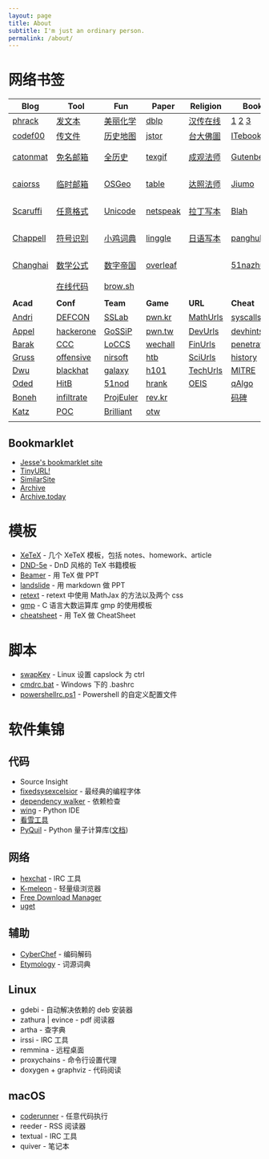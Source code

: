 ```yaml
---
layout: page
title: About
subtitle: I'm just an ordinary person.
permalink: /about/
---
```


# 网络书签

| Blog                                                         | Tool                                                         | Fun                                                     | Paper                                          | Religion                                                   | Book                                                         | Dict                                                | Pāli                                                      |
| ------------------------------------------------------------ | ------------------------------------------------------------ | ------------------------------------------------------- | ---------------------------------------------- | ---------------------------------------------------------- | ------------------------------------------------------------ | --------------------------------------------------- | --------------------------------------------------------- |
| [phrack](http://phrack.org/)                                 | [发文本](https://paste.ubuntu.com/)                          | [美丽化学](http://www.envisioningchemistry.cn/)         | [dblp](https://dblp.uni-trier.de/)             | [汉传在线](http://cbetaonline.cn/)                         | [1](https://libgen.is/) [2](http://gen.lib.rus.ec/) [3](https://booksc.org/) | [象形字典](http://www.vividict.com/)                | [GRETIL](http://gretil.sub.uni-goettingen.de/gretil.html) |
| [codef00](http://codef00.com/projects)                       | [传文件](https://send.firefox.com/)                          | [历史地图](http://geacron.com/home-zh-hans/)            | [jstor](https://www.jstor.org/)                | [台大佛圖](http://buddhism.lib.ntu.edu.tw/DLMBS/index.jsp) | [ITebooks](https://it-ebooks.info/)                          | [搜詞尋字](http://words.sinica.edu.tw/sou/sou.html) | [CST4](https://www.tipitaka.org/)                         |
| [catonmat](https://catonmat.net/)                            | [免名邮箱](https://www.tutanota.com/)                        | [全历史](https://www.allhistory.com/)                   | [texgif](http://latex.codecogs.com/gif.latex?) | [成观法师](http://abtemple.org/index.php)                  | [Gutenberg](https://www.gutenberg.org/)                      | [同义词](http://www.ximizi.com/Tongyici_Cidian.php) | [英译三藏](https://www.accesstoinsight.org/)              |
| [caiorss](https://caiorss.github.io/C-Cpp-Notes/)            | [临时邮箱](https://10minutemail.com/)                        | [OSGeo](http://www.osgeo.cn/)                           | [table](https://tableconvert.com/)             | [达照法师](http://www.shidazhao.com/)                      | [Jiumo](https://www.jiumodiary.com/)                         | [易笔字](http://www.yibizi.com/)                    | [庄春江读](http://agama.buddhason.org/)                   |
| [Scaruffi](https://www.scaruffi.com/)                        | [任意格式](http://www.alltoall.net/)                         | [Unicode](https://www.ziti163.com/uni/index.shtml)      | [netspeak](http://www.netspeak.org/)           | [拉丁写本](https://spotlight.vatlib.it/)                   | [Blah](https://blah.me/)                                     | [民族语言](http://www.mzywfy.org.cn/)               | [觉悟之路](http://dhamma.sutta.org/index2.htm)            |
| [Chappell](https://www.geoffchappell.com/)                   | [符号识别](http://detexify.kirelabs.org/classify.html)       | [小鸡词典](https://jikipedia.com/)                      | [linggle](http://linggle.com/)                 | [日语写本](https://koshakyo-database.icabs.ac.jp/canons)   | [panghub](http://panghubook.cn/)                             | [Wiktionary](https://en.wiktionary.org/)            | [英译法句](http://www.buddha-vacana.org/)                 |
| [Changhai](https://www.changhai.org/articles/science/mathematics/riemann_hypothesis/) | [数学公式](https://zh.numberempire.com/latexequationeditor.php) | [数字帝国](https://zh.numberempire.com/)                | [overleaf](https://www.overleaf.com/learn)     |                                                            | [51nazhun](https://kindle.51nazhun.pub/)                     | [NiftyWord](https://www.niftyword.com/)             | [吐火罗语](http://www.univie.ac.at/tocharian)             |
|                                                              | [在线代码](https://tool.lu/coderunner)                       | [brow.sh](https://www.brow.sh/)                         |                                                |                                                            |                                                              | [Latin](http://archives.nd.edu/words.html)          |                                                           |
|                                                              |                                                              |                                                         |                                                |                                                            |                                                              |                                                     |                                                           |
| **Acad**                                                     | **Conf**                                                     | **Team**                                                | **Game**                                       | **URL**                                                    | **Cheat**                                                    | **Etym**                                            |                                                           |
| [Andri](https://syssec.mistakenot.net/)                      | [DEFCON](https://media.defcon.org/DEF%21CON%2027/)           | [SSLab](https://gts3.org/)                              | [pwn.kr](http://pwnable.kr/play.php)           | [MathUrls](https://mathurls.com/)                          | [syscalls](http://syscalls.kernelgrok.com/)                  | [汉语](http://hanziyuan.net/)                       |                                                           |
| [Appel](https://www.cs.princeton.edu/~appel/)                | [hackerone](https://www.hackerone.com/)                      | [GoSSiP](https://loccs.sjtu.edu.cn/wiki/doku.php)       | [pwn.tw](https://pwnable.tw/)                  | [DevUrls](https://devurls.com/)                            | [devhints](https://devhints.io)                              | [русский](http://etymolog.ruslang.ru/index.php)     |                                                           |
| [Barak](https://www.boazbarak.org/)                          | [CCC](https://www.ccc.de/)                                   | [LoCCS](https://loccs.sjtu.edu.cn/main/publication/)    | [wechall](https://www.wechall.net/)            | [FinUrls](https://finurls.com/)                            | [penetration](https://highon.coffee/blog/cheat-sheet/)       | [English](http://www.etymonline.com/)               |                                                           |
| [Gruss](https://gruss.cc/)                                   | [offensive](https://www.offensivecon.org/)                   | [nirsoft](http://www.nirsoft.net/programmer_tools.html) | [htb](https://www.hackthebox.eu/)              | [SciUrls](https://sciurls.com/)                            | [history](https://cheatography.com/tag/history/)             |                                                     |                                                           |
| [Dwu](https://www.cs.virginia.edu/dwu4/projects.html)        | [blackhat](https://www.blackhat.com/)                        | [galaxy](http://galaxylab.org/)                         | [h101](https://ctf.hacker101.com/)             | [TechUrls](https://techurls.com/)                          | [MITRE](https://attack.mitre.org/)                           |                                                     |                                                           |
| [Oded](http://www.wisdom.weizmann.ac.il/~/oded/)             | [HitB](https://conference.hitb.org/)                         | [51nod](https://www.51nod.com/focus.html)               | [hrank](https://www.hackerrank.com/)           | [OEIS](http://oeis.org/)                                   | [qAlgo](http://quantumalgorithmzoo.org/)                     |                                                     |                                                           |
| [Boneh](http://crypto.stanford.edu/~dabo/)                   | [infiltrate](https://infiltratecon.com/)                     | [ProjEuler](https://projecteuler.net/about)             | [rev.kr](http://reversing.kr/)                 |                                                            | [码碑](http://rosettacode.org/wiki/Rosetta_Code)             |                                                     |                                                           |
| [Katz](http://www.cs.umd.edu/~jkatz/)                        | [POC](http://powerofcommunity.net/)                          | [Brilliant](https://brilliant.org/courses/#recent)      | [otw](http://overthewire.org/wargames/)        |                                                            |                                                              |                                                     |                                                           |
|                                                              |                                                              |                                                         |                                                |                                                            |                                                              |                                                     |                                                           |

## Bookmarklet


  - [Jesse's bookmarklet site](https://www.squarefree.com/bookmarklets/)
  - [TinyURL!](javascript:void%28location.href='https://tinyurl.com/create.php?url='+encodeURIComponent%28location.href%29%29)
  - [SimilarSite](javascript:location.href='https://www.similarsitesearch.com/search/?URL='+encodeURIComponent%28document.location.href%29+'&src=bmt';)
  - [Archive](javascript:location.href='https://web.archive.org/save/'+location.href.split%28'?'%29[0])
  - [Archive.today](javascript:void%28open%28'http://archive.today/?run=1&url='+encodeURIComponent%28document.location%29%29%29)

# 模板
  - [XeTeX](/download/templates/XeTeX.zip) - 几个 XeTeX 模板，包括 notes、homework、article
  - [DND-5e](/download/templates/DND-5e.zip) - DnD 风格的 TeX 书籍模板
  - [Beamer](/download/templates/Beamer.zip) - 用 TeX 做 PPT
  - [landslide](/download/templates/landslide.zip) - 用 markdown 做 PPT
  - [retext](/download/templates/retext.zip) - retext 中使用 MathJax 的方法以及两个 css
  - [gmp](/download/templates/gmp_template.c) - C 语言大数运算库 gmp 的使用模板
  - [cheatsheet](/download/templates/cheatsheet.tex) - 用 TeX 做 CheatSheet 

# 脚本
  - [swapKey](/download/scripts/swapKey) - Linux 设置 capslock 为 ctrl
  - [cmdrc.bat](/download/scripts/cmdrc.bat) - Windows 下的 .bashrc
  - [powershellrc.ps1](/download/scripts/powershellrc.ps1) - Powershell 的自定义配置文件

# 软件集锦
## 代码
  - Source Insight
  - [fixedsysexcelsior](/download/FSEX300.ttf) - 最经典的编程字体
  - [dependency walker](http://www.dependencywalker.com/) - 依赖检查
  - [wing](https://wingware.com/downloads/wing-personal) - Python IDE
  - [看雪工具](https://tools.pediy.com/)
  - [PyQuil](https://github.com/rigetti/pyquil) - Python 量子计算库([文档](https://pyquil.readthedocs.io/en/latest/start.html))

## 网络
  - [hexchat](https://hexchat.github.io/downloads.html) - IRC 工具
  - [K-meleon](http://kmeleonbrowser.org/) - 轻量级浏览器
  - [Free Download Manager](https://www.freedownloadmanager.org)
  - [uget](https://ugetdm.com/)

## 辅助
  - [CyberChef](/download/CyberChef.htm) - 编码解码
  - [Etymology](/download/Etymology.chm) - 词源词典

## Linux
  - gdebi - 自动解决依赖的 deb 安装器
  - zathura \| evince - pdf 阅读器
  - artha - 查字典
  - irssi - IRC 工具
  - remmina - 远程桌面
  - proxychains - 命令行设置代理
  - doxygen + graphviz - 代码阅读

## macOS
  - [coderunner](https://coderunnerapp.com/) - 任意代码执行
  - reeder - RSS 阅读器
  - textual - IRC 工具
  - quiver - 笔记本

